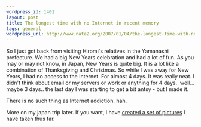 ```yaml
--- 
wordpress_id: 1401
layout: post
title: The longest time with no Internet in recent memory
tags: general
wordpress_url: http://www.nata2.org/2007/01/04/the-longest-time-with-no-internet-in-recent-memory/
---
```

<p>So I just got back from visiting Hiromi's relatives in the Yamanashi prefecture. We had a big New Years celebration and had a lot of fun. As you may or may not know, in Japan, New Years is quite big. It is a lot like a combination of Thanksgiving and Christmas. So while I was away for New Years, I had no access to the Internet. For almost 4 days. It was really neat. I didn't think about email or my servers or work or anything for 4 days.&nbsp; well... maybe 3 days.. the last day I was starting to get a bit antsy - but I made it. </p> <p>There is no such thing as Internet addiction. hah. </p> <p>More on my japan trip later. If you want, I have <a href="http://flickr.com/photos/natatwo/sets/72157594444547976/">created a set of pictures</a> I have taken thus far. </p>
